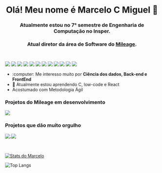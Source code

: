 <strong>
<h1 align="center"> Olá! Meu nome é Marcelo C Miguel 👋 </h1>
<h3 align="center"> Atualmente estou no 7° semestre de Engenharia de Computação no Insper.</h3>
<h3 align="center"> Atual diretor da área de Software do <a href="https://github.com/inspermileage">
Mileage</a>.</h3>
</strong>
<br />

![](https://img.shields.io/badge/-Python-informational?style=flat&logo=python&logoColor=white&color=F7D146)
![](https://img.shields.io/badge/-Java-informational?style=flat&logo=java&logoColor=white&color=477EDD)
![](https://img.shields.io/badge/-C-informational?style=flat&logo=c&logoColor=white&color=F7D146)
![](https://img.shields.io/badge/-JavaScript-informational?style=flat&logo=javascript&logoColor=white&color=DD6800)
![](https://img.shields.io/badge/-Flutter-informational?style=flat&logo=flutter&logoColor=white&color=8FBADD)
![](https://img.shields.io/badge/-React-informational?style=flat&logo=react&logoColor=white&color=DD6800)
![](https://img.shields.io/badge/-HTML-informational?style=flat&logo=html5&logoColor=white&color=DD5800)
![](https://img.shields.io/badge/-CSS-informational?style=flat&logo=css3&logoColor=white&color=1003DD)
![](https://img.shields.io/badge/-Gatsby-informational?style=flat&logo=gatsby&logoColor=white&color=DD6800)
![](https://img.shields.io/badge/-MySQL-informational?style=flat&logo=mySQL&logoColor=white&color=42759C)
![](https://img.shields.io/badge/-GitHub-informational?style=flat&logo=github&logoColor=white&color=000000)
![](https://img.shields.io/badge/-ROS-informational?style=flat&logo=ros&logoColor=white&color=DD6800)





<ul>
  <li>:computer: Me interesso muito por <strong>Ciência dos dados, Back-end e FrontEnd</strong></li>
  <li>🧠 Atualmente estou aprendendo C, low-code e React</li>
  <li>Acostumado com Metodologia Ágil</li>
</ul>


### Projetos do Mileage em desenvolvimento 

<a href="https://github.com/inspermileage/team-dashboard">
  <img align="center" src="https://github-readme-stats.vercel.app/api/pin/?username=inspermileage&repo=team-dashboard" />
</a>

<!-- ### Projetos acadêmicos em desenvolvimento

<br />
<h4>Não tenho repositórios públicos... Mas são projetos em C :)<h4>
<br /> -->

### Projetos que dão muito orgulho

<a href="https://github.com/sophiaks/projeto-minimo">
  <img align="center" src="https://github-readme-stats.vercel.app/api/pin/?username=sophiaks&repo=projeto-minimo" />
</a>

<a href="https://github.com/EikiYamashiro/robot20_PROJETO_1">
  <img align="center" src="https://github-readme-stats.vercel.app/api/pin/?username=EikiYamashiro&repo=robot20_PROJETO_1" />
</a>
<br />
<br />
<br />

[![Stats do Marcelo](https://github-readme-stats.vercel.app/api?username=MarceloCMiguel&count_private=true&show_icons=true&theme=dracula)](https://github.com/MarceloCMiguel/MarceloCMiguel)

![Top Langs](https://github-readme-stats.vercel.app/api/top-langs/?username=MarceloCMiguel&layout=compact&hide_border=true&theme=dracula)
